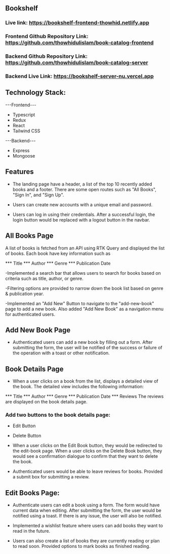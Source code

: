 ## Bookshelf

### Live link: https://bookshelf-frontend-thowhid.netlify.app

### Frontend Github Repository Link: https://github.com/thowhidulislam/book-catalog-frontend

### Backend Github Repository Link: https://github.com/thowhidulislam/book-catalog-server

### Backend Live Link: https://bookshelf-server-nu.vercel.app


## Technology Stack:

---Frontend---

- Typescript 
- Redux
- React
- Tailwind CSS

---Backend---

- Express
- Mongoose

## Features 

- The landing page  have a header, a list of the top 10 recently added books and a footer. There are some open routes such as "All Books", "Sign In", and "Sign Up".

- Users can create new accounts with a unique email and password.

- Users can log in using their credentials. After a successful login, the login button would be replaced with a logout button in the navbar.


## All Books Page

A list of books is fetched from an API using RTK Query and displayed the list of books. Each book have key information such as

*** Title
*** Author
*** Genre
*** Publication Date

-Implemented a search bar that allows users to search for books based on criteria such as title, author, or genre.

-Filtering options are provided to narrow down the book list based on genre & publication year.

-Implemented an "Add New" Button to navigate to the "add-new-book" page to add a new book. Also added "Add New Book" as a navigation menu for authenticated users.


## Add New Book Page

- Authenticated users can add a new book by filling out a form. After submitting the form, the user will be notified of the success or failure of the operation with a toast or other notification.

## Book Details Page

- When a user clicks on a book from the list, displays a detailed view of the book. The detailed view includes the following information:

*** Title
*** Author
*** Genre
*** Publication Date
*** Reviews
The reviews are displayed on the book details page.

### Add two buttons to the book details page:

- Edit Button
- Delete Button

- When a user clicks on the Edit Book button, they would be redirected to the edit-book page. When a user clicks on the Delete Book button, they would see a confirmation dialogue to confirm that they want to delete the book.

- Authenticated users would be able to leave reviews for books. Provided a submit box for submitting a review.

## Edit Books Page:

- Authenticate users can edit a book using a form. The form would have current data when editing. After submitting the form, the user would be notified using a toast. If there is any issue, the user will also be notified.

- Implemented a wishlist feature where users can add books they want to read in the future. 

- Users can also create a list of books they are currently reading or plan to read soon. Provided options to mark books as finished reading.